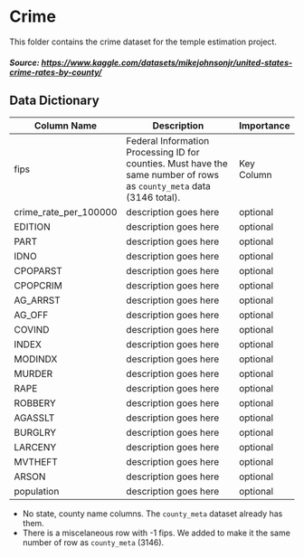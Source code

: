 # Crime

This folder contains the crime dataset for the temple estimation project.

##### Source: https://www.kaggle.com/datasets/mikejohnsonjr/united-states-crime-rates-by-county/

## Data Dictionary

| Column Name | Description | Importance |
| --- | --- | --- |
| fips | Federal Information Processing ID for counties. Must have the same number of rows as `county_meta` data (3146 total). | Key Column |
| crime_rate_per_100000 | description goes here | optional |
| EDITION | description goes here | optional |
| PART | description goes here | optional |
| IDNO | description goes here | optional |
| CPOPARST | description goes here | optional |
| CPOPCRIM | description goes here | optional |
| AG_ARRST | description goes here | optional |
| AG_OFF | description goes here | optional |
| COVIND | description goes here | optional |
| INDEX | description goes here | optional |
| MODINDX | description goes here | optional |
| MURDER | description goes here | optional |
| RAPE | description goes here | optional |
| ROBBERY | description goes here | optional |
| AGASSLT | description goes here | optional |
| BURGLRY | description goes here | optional |
| LARCENY | description goes here | optional |
| MVTHEFT | description goes here | optional |
| ARSON | description goes here | optional |
| population | description goes here | optional |

* No state, county name columns. The `county_meta` dataset already has them.
* There is a miscelaneous row with -1 fips. We added to make it the same number of row as `county_meta` (3146).